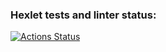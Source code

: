 ### Hexlet tests and linter status:
[![Actions Status](https://github.com/boytsovau/python-project-52/actions/workflows/hexlet-check.yml/badge.svg)](https://github.com/boytsovau/python-project-52/actions)